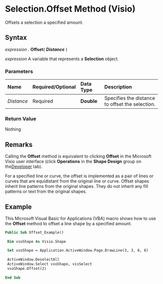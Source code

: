 
# Selection.Offset Method (Visio)

Offsets a selection a specified amount.


## Syntax

 _expression_ . **Offset**( **_Distance_** )

 _expression_ A variable that represents a **Selection** object.


### Parameters



|**Name**|**Required/Optional**|**Data Type**|**Description**|
|:-----|:-----|:-----|:-----|
| _Distance_|Required| **Double**|Specifies the distance to offset the selection.|

### Return Value

Nothing


## Remarks

Calling the  **Offset** method is equivalent to clicking **Offset** in the Microsoft Visio user interface (click **Operations** in the **Shape Design** group on the[Developer](http://msdn.microsoft.com/library/1bdc55f5-8fc7-7257-03d5-c049eceb29ff%28Office.15%29.aspx) tab).

For a specified line or curve, the offset is implemented as a pair of lines or curves that are equidistant from the original line or curve. Offset shapes inherit line patterns from the original shapes. They do not inherit any fill patterns or text from the original shapes.


## Example

This Microsoft Visual Basic for Applications (VBA) macro shows how to use the  **Offset** method to offset a line shape by a specified amount.


```vb
Public Sub Offset_Example() 
 
 Dim vsoShape As Visio.Shape 
 
 Set vsoShape = Application.ActiveWindow.Page.DrawLine(3, 3, 6, 6) 
 
 ActiveWindow.DeselectAll 
 ActiveWindow.Select vsoShape, visSelect 
 vsoShape.Offset(2) 
 
End Sub
```

